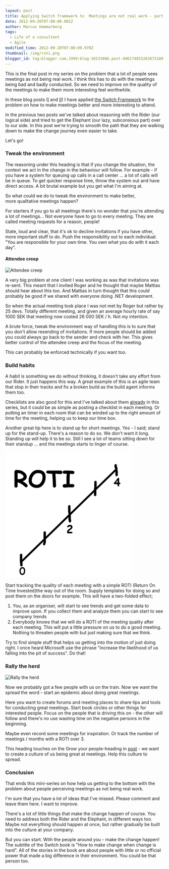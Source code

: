 ```yaml
---
layout: post
title: Applying Switch framework to  Meetings are not real work - part III
date: 2012-09-20T07:00:00.001Z
author: Marcus Hammarberg
tags:
  - Life of a consultant
  - Agile
modified_time: 2012-09-20T07:00:09.970Z
thumbnail: /img/roti.png
blogger_id: tag:blogger.com,1999:blog-36533086.post-496174853263675189
---
```



This is the final post in my series on the problem that a lot of people sees meetings as not being real work. I think this has to do with the meetings being bad and badly conducted. So we need to improve on the quality of the meetings to make them more interesting feel worthwhile.

In these blog posts ([I](http://www.marcusoft.net/2012/09/applying-switch-framework-to-meetings.html) and [II](http://www.marcusoft.net/2012/09/applying-switch-framework-to-meetings_20.html)) I have applied [the Switch Framework](http://www.heathbrothers.com/resources/download/switch-framework.pdf) to the problem on how to make meetings better and more interesting to attend.

In the previous two posts we've talked about reasoning with the Rider (our logical side) and tried to get the Elephant (our lazy, subconsious part) over to our side. In this post we're trying to smooth the path that they are walking down to make the change journey even easier to take.

Let's go!

### Tweak the environment

The reasoning under this heading is that if you change the situation, the context we act in the change in the behaviour will follow. For example - if you have a system for queuing up calls in a call center ... a lot of calls will be in queue. To get quicker response time, throw the system out and have direct access. A bit brutal example but you get what I'm aiming at.

So what could we do to tweak the environment to make better, more qualitative meetings happen?

For starters if you go to all meetings there's no wonder that you're attending a lot of meetings... Not everyone have to go to every meeting. They are called meeting requests for a reason, people!

State, loud and clear, that it's ok to decline invitations if you have other, more important stuff to do. Push the responsibility out to each individual. "You are responsible for your own time. You own what you do with it each day".

#### Attendee creep

![Attendee creep](https://files.nyu.edu/kmg357/public/pictures/others/creep.jpg)

A very big problem at one client I was working as was that invitations was re-sent. This meant that I invited Roger and he thought that maybe Mattias should hear about this too. And Mattias in turn thought that this could probably be good if we shared with everyone doing .NET development.

So when the actual meeting took place I was not met by Roger but rather by 25 devs. Totally different meeting, and given an average hourly rate of say 1000 SEK that meeting now costed 26 000 SEK / h. Not my intention.

A brute force, tweak the environment way of handling this is to sure that you don't allow resending of invitations. If more people should be added you could always go back to the sender and check with her. This gives better control of the attendee creep and the focus of the meeting.

This can probably be enforced technically if you want too.

### Build habits

A habit is something we do without thinking, it doesn't take any effort from our Rider. It just happens this way. A great example of this is an agile team that stop in their tracks and fix a broken build as the build agent informs them too.

Checklists are also good for this and I've talked about them [already](http://www.marcusoft.net/2012/09/applying-switch-framework-to-meetings.html) in this series, but it could be as simple as posting a checklist in each meeting. Or putting an timer in each room that can be winded up to the right amount of time for the meeting, helping us to keep our time box.

Another great tip here is to stand up for short meetings. Yes - I said; stand up for the stand-up. There's a reason to do so. We don't want it long. Standing up will help it to be so. Still I see a lot of teams sitting down for their standup ... and the meetings starts to linger of course.

![ROTI - Return on time invested](/img/roti.png)

Start tracking the quality of each meeting with a simple ROTI (Return On Time Invested)the way out of the room. Supply templates for doing so and post them on the doors for example. This will have a two-folded effect;

1. You, as an organiser, will start to see trends and get some data to improve upon. If you collect them and analyze them you can start to see company trends
2. Everybody knows that we will do a ROTI of the meeting quality after each meeting. This will put a little pressure on us to do a good meeting. Nothing to threaten people with but just making sure that we think.

Try to find simple stuff that helps us getting into the motion of just
doing right. I once heard Microsoft use the phrase "increase
the likelihood of us falling into the pit of success". Do that!

### Rally the herd

![Rally the herd](http://upload.wikimedia.org/wikipedia/commons/thumb/1/18/Formation_flight.jpg/220px-Formation_flight.jpg)

Now we probably got a few people with us on the train. Now we want the spread the word - start an epidemic about doing great meetings.

Here you want to create forums and meeting places to share tips and tools for conducting great meetings. Start book circles or other things for interested people. Focus on the people that is driving this on - the other will follow and there's no use wasting time on the negative persons in the beginning.

Maybe even record some meetings for inspiration. Or track the number of meetings / months with a ROTI over 3.

This heading touches on the Grow your people-heading in [post](http://www.marcusoft.net/2012/09/applying-switch-framework-to-meetings_20.html) - we want to create a culture of us being great at meetings. Help this culture to spread.

### Conclusion

That ends this mini-series on how help us getting to the bottom with the problem about people perceiving meetings as not being real work.

I'm sure that you have a lot of ideas that I've missed. Please comment and leave them here. I want to improve.

There's a lot of little things that make the change happen of course. You need to address both the Rider and the Elephant, in different ways too. Maybe not everything should happen at once, but rather gradually be built into the culture at your company.

But you can start. With the people around you - make the change happen! The subtitle of the Switch book is "How to make change when change is hard". All of the stories in the book are about people with little or no official power that made a big difference in their environment. You could be that person too.

